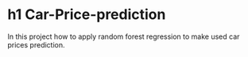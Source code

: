 # h1 Car-Price-prediction
In this project how to apply random forest regression to make used car prices prediction.
